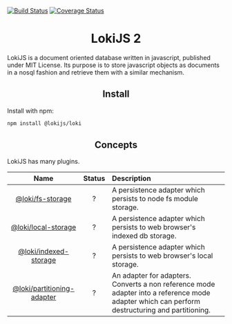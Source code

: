 [![Build Status](https://travis-ci.org/LokiJS-Forge/LokiJS2.svg?branch=master)](https://travis-ci.org/LokiJS-Forge/LokiJS2)
[![Coverage Status](https://coveralls.io/repos/github/LokiJS-Forge/LokiJS2/badge.svg?branch=master)](https://coveralls.io/github/LokiJS-Forge/LokiJS2?branch=master)

<h1 align="center">LokiJS 2</h1>

LokiJS is a document oriented database written in javascript, published under MIT License.
Its purpose is to store javascript objects as documents in a nosql fashion and retrieve them with a similar mechanism.

<h2 align="center">Install</h2>

Install with npm:

```bash
npm install @lokijs/loki
```

<h2 align="center">Concepts</h2>

LokiJS has many plugins.

|Name|Status|Description|
|:--:|:----:|:----------|
|[@loki/fs-storage][fs-storage]|?|A persistence adapter which persists to node fs module storage.|
|[@loki/local-storage][local-storage]|?|A persistence adapter which persists to web browser's indexed db storage.|
|[@loki/indexed-storage][indexed-storage]|?|A persistence adapter which persists to web browser's local storage.|
|[@loki/partitioning-adapter][partitioning-adapter]|?|An adapter for adapters. Converts a non reference mode adapter into a reference mode adapter which can perform destructuring and partitioning.|

[fs-storage]: https://github.com/LokiJS-Forge/LokiJS2
[local-storage]: https://github.com/LokiJS-Forge/LokiJS2
[indexed-storage]: https://github.com/LokiJS-Forge/LokiJS2
[partitioning-adapter]: https://github.com/LokiJS-Forge/LokiJS2

